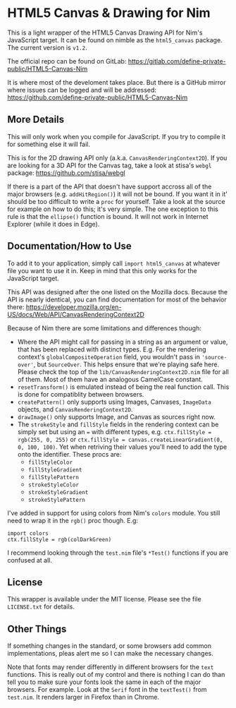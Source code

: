 HTML5 Canvas & Drawing for Nim
==============================

This is a light wrapper of the HTML5 Canvas Drawing API for Nim's JavaScript
target.  It can be found on nimble as the `html5_canvas` package. The current
version is `v1.2`.

The official repo can be found on GitLab:
https://gitlab.com/define-private-public/HTML5-Canvas-Nim

It is where most of the develoment takes place.  But there is a GitHub mirror
where issues can be logged and will be addressed:
https://github.com/define-private-public/HTML5-Canvas-Nim


More Details
------------

This will only work when you compile for JavaScript.  If you try to compile it
for something else it will fail.

This is for the 2D drawing API only (a.k.a. `CanvasRenderingContext2D`).  If you
are looking for a 3D API for the Canvas tag, take a look at stisa's `webgl`
package: https://github.com/stisa/webgl

If there is a part of the API that doesn't have support accross all of the major
browsers (e.g. `addHitRegion()`) it will not be bound.  If you want it in it'
should be too difficult to write a `proc` for yourself.  Take a look at the
source for example on how to do this; it's very simple.  The one exception to
this rule is that the `ellipse()` function is bound.  It will not work in
Internet Explorer (while it does in Edge).


Documentation/How to Use
------------------------

To add it to your application, simply call `import html5_canvas` at whatever
file you want to use it in.  Keep in mind that this only works for the
JavaScript target.

This API was designed after the one listed on the Mozilla docs.  Because the API
is nearly identical, you can find documentation for most of the behavior there:
https://developer.mozilla.org/en-US/docs/Web/API/CanvasRenderingContext2D

Because of Nim there are some limitations and differences though:
 - Where the API might call for passing in a string as an argument or value,
   that has been replaced with distinct types.  E.g. For the rendering context's
   `globalCompositeOperation` field, you wouldn't pass in `'source-over'`, but
   `SourceOver`.  This helps ensure that we're playing safe here.  Please check
   the top of the `lib/CanvasRenderingContext2D.nim` file for all of them.  Most
   of them have an analogous CamelCase constant.
 - `resetTransform()` is emulated instead of being the real function call.  This
   is done for compatiblity between browsers.
 - `createPattern()` only supports using Images, Canvases, `ImageData` objects,
   and `CanvasRenderingContext2D`.
 - `drawImage()` only supports Image, and Canvas as sources right now.
 - The `strokeStyle` and `fillStyle` fields in the rendering context can be
   simply set but using an `=` with different types, e.g. `ctx.fillStyle =
   rgb(255, 0, 255)` or `ctx.fillStyle = canvas.createLinearGradient(0, 0, 100,
   100)`.  Yet when retriving their values you'll need to add the type onto the
   identifier.  These procs are:
   - `fillStyleColor`
   - `fillStyleGradient`
   - `fillStylePattern`
   - `strokeStyleColor`
   - `strokeStyleGradient`
   - `strokeStylePattern`

I've added in support for using colors from Nim's `colors` module.  You still
need to wrap it in the `rgb()` proc though.  E.g:

    import colors
    ctx.fillStyle = rgb(colDarkGreen)

I recommend looking through the `test.nim` file's `*Test()` functions if you are
confused at all.


License
-------

This wrapper is available under the MIT license.  Please see the file
`LICENSE.txt` for details.



Other Things
------------

If something changes in the standard, or some browsers add common
implementations, pleas alert me so I can make the necessary changes.

Note that fonts may render differently in different browsers for the `text`
functions.  This is really out of my control and there is nothing I can do than
tell you to make sure your fonts look the same in each of the major browsers.
For example.  Look at the `Serif` font in the `textTest()` from `test.nim`.  It
renders larger in Firefox than in Chrome.

